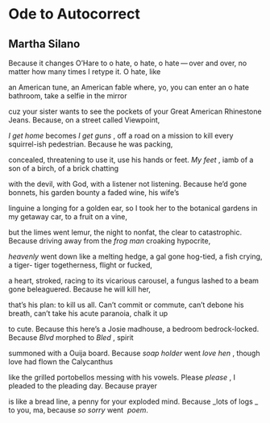 # Ode to Autocorrect
## Martha Silano
Because it changes O’Hare to o hate,
o hate, o hate — over and over, no matter
how many times I retype it. O hate, like

an American tune, an American fable
where, yo, you can enter an o hate
bathroom, take a selfie in the mirror

cuz your sister wants to see the pockets
of your Great American Rhinestone Jeans.
Because, on a street called Viewpoint,

 _I get home_ becomes _I get guns_ , off a road
on a mission to kill every squirrel-ish
pedestrian. Because he was packing,

concealed, threatening to use it, use
his hands or feet. _My feet_ , iamb
of a son of a birch, of a brick chatting

with the devil, with God, with a listener
not listening. Because he’d gone bonnets,
his garden bounty a faded wine, his wife’s

linguine a longing for a golden ear,
so I took her to the botanical gardens
in my getaway car, to a fruit on a vine,

but the limes went lemur, the night to nonfat,
the clear to catastrophic. Because driving away
from the _frog man_ croaking hypocrite,

 _heavenly_ went down like a melting hedge,
a gal gone hog-tied, a fish crying, a tiger-
tiger togetherness, flight or fucked,

a heart, stroked, racing to its vicarious
carousel, a fungus lashed to a beam gone
beleaguered. Because he will kill her,

that’s his plan: to kill us all. Can’t commit
or commute, can’t debone his breath,
can’t take his acute paranoia, chalk it up

to cute. Because this here’s a Josie
madhouse, a bedroom bedrock-locked.
Because _Blvd_ morphed to _Bled_ , spirit

summoned with a Ouija board. Because
 _soap holder_ went _love hen_ , though love
had flown the Calycanthus

like the grilled portobellos messing
with his vowels. Please _please_ , I pleaded
to the pleading day. Because prayer

is like a bread line, a penny for your
exploded mind. Because _lots of logs
_
to you, ma, because _so sorry_ went  _poem_.